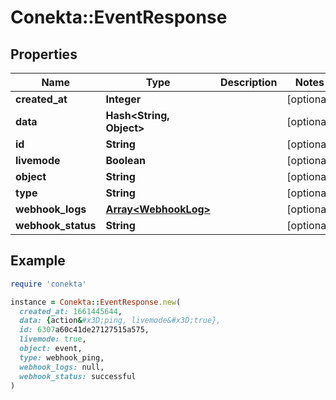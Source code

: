 # Conekta::EventResponse

## Properties

| Name | Type | Description | Notes |
| ---- | ---- | ----------- | ----- |
| **created_at** | **Integer** |  | [optional] |
| **data** | **Hash&lt;String, Object&gt;** |  | [optional] |
| **id** | **String** |  | [optional] |
| **livemode** | **Boolean** |  | [optional] |
| **object** | **String** |  | [optional] |
| **type** | **String** |  | [optional] |
| **webhook_logs** | [**Array&lt;WebhookLog&gt;**](WebhookLog.md) |  | [optional] |
| **webhook_status** | **String** |  | [optional] |

## Example

```ruby
require 'conekta'

instance = Conekta::EventResponse.new(
  created_at: 1661445644,
  data: {action&#x3D;ping, livemode&#x3D;true},
  id: 6307a60c41de27127515a575,
  livemode: true,
  object: event,
  type: webhook_ping,
  webhook_logs: null,
  webhook_status: successful
)
```

